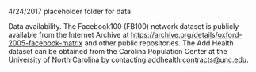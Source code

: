 4/24/2017
placeholder folder for data

Data availability. The Facebook100 (FB100) network dataset 
is publicly available from the Internet Archive at https://archive.org/details/oxford-2005-facebook-matrix
and other public repositories. The Add Health dataset can be obtained 
from the Carolina Population Center at the University of North Carolina by contacting 
addhealth contracts@unc.edu.
